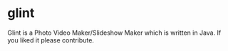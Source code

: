 # glint
Glint is a Photo Video Maker/Slideshow Maker which is written in Java. If you liked it please contribute.  
